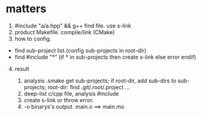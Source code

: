 # matters

1. #include "a/a.hpp" && g++ find file.
use s-link
2. product Makefile. compile/link (CMake)
3. how to config.
- find sub-project list.(config sub-projects in root-dir)
- find #include "*" (if * in sub-projects then create s-link else error endif)

4. result

   1.   analysis .smake get sub-projects; if root-dir, add sub-dirs to sub-projects;
root-dir: find .git/.root/.project ... 
   2.   deep-list c/cpp file, analysis #include
   3.   create s-link or throw error.
   4.   -o binarys's output. main.o ==> main.mo
